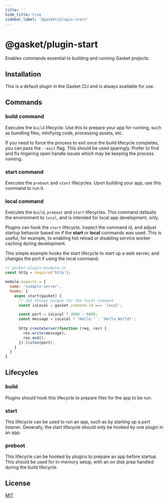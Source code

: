 ```yaml
---
title: ''
hide_title: true
sidebar_label: '@gasket/plugin-start'
---
```


# @gasket/plugin-start

Enables commands essential to building and running Gasket projects.

## Installation

This is a default plugin in the Gasket CLI and is always available for use.

## Commands

### build command

Executes the `build` lifecycle. Use this to prepare your app for running, such
as bundling files, minifying code, processing assets, etc.

If you need to force the process to exit once the build lifecycle completes,
you can pass the `--exit` flag. This should be used sparingly. Prefer to find
and fix lingering open handle issues which may be keeping the process running.

### start command

Executes the `preboot` and `start` lifecycles. Upon building your app, use this
command to run it.

### local command

Executes the `build`, `preboot` and `start` lifecycles. This command defaults
the environment to `local`, and is intended for local app development, only.

Plugins can hook the `start` lifecycle, inspect the command id, and adjust
startup behavior based on if the **start** or **local** commands was used. This
is useful, for example, to enabling hot reload or disabling service worker
caching during development.

This simple example hooks the start lifecycle to start up a web server, and
changes the port if using the local command.

```js
// gasket-plugin-example.js
const http = require('http');

module.exports = {
  name: 'example-server',
  hooks: {
    async start(gasket) {
      // set things unique for the local command
      const isLocal = gasket.command.id === 'local';

      const port = isLocal ? 3000 : 8000;
      const message = isLocal ? 'Hello.' : 'Hello World!';
      
      http.createServer(function (req, res) {
        res.write(message);
        res.end();
      }).listen(port);
    }
  }
}
```

## Lifecycles

### build

Plugins should hook this lifecycle to prepare files for the app to be run.

### start

This lifecycle can be used to run an app, such as by starting up a port
listener. Generally, the start lifecycle should only be hooked by one plugin in
an app.

### preboot

This lifecycle can be hooked by plugins to prepare an app before startup. This
should be used for in-memory setup, with an on disk prep handled during the
build lifecycle.

## License

[MIT](../../LICENSE.md)
